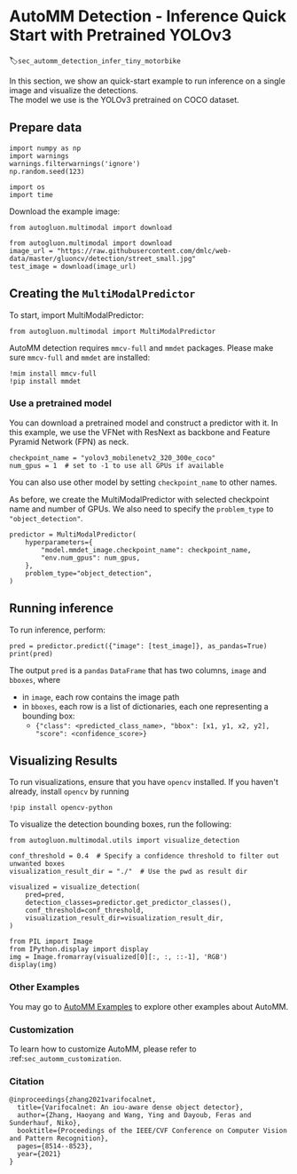 # AutoMM Detection - Inference Quick Start with Pretrained YOLOv3
:label:`sec_automm_detection_infer_tiny_motorbike`

In this section, we show an quick-start example to run inference on a single image and visualize the detections.  
The model we use is the YOLOv3 pretrained on COCO dataset.

## Prepare data
```{.python .input}
import numpy as np
import warnings
warnings.filterwarnings('ignore')
np.random.seed(123)

import os
import time
```

Download the example image:
```{.python .input}
from autogluon.multimodal import download
```
```{.python .input}
from autogluon.multimodal import download
image_url = "https://raw.githubusercontent.com/dmlc/web-data/master/gluoncv/detection/street_small.jpg"
test_image = download(image_url)
```

## Creating the `MultiModalPredictor`
To start, import MultiModalPredictor:
```{.python .input}
from autogluon.multimodal import MultiModalPredictor
```

AutoMM detection requires `mmcv-full` and `mmdet` packages. Please make sure `mmcv-full` and `mmdet` are installed:
```{.python .input}
!mim install mmcv-full
!pip install mmdet
```

### Use a pretrained model
You can download a pretrained model and construct a predictor with it. 
In this example, we use the VFNet with ResNext as backbone and Feature Pyramid Network (FPN) as neck.

```{.python .input}
checkpoint_name = "yolov3_mobilenetv2_320_300e_coco"
num_gpus = 1  # set to -1 to use all GPUs if available
```
You can also use other model by setting `checkpoint_name` to other names.

As before, we create the MultiModalPredictor with selected checkpoint name and number of GPUs.
We also need to specify the `problem_type` to `"object_detection"`.

```{.python .input}
predictor = MultiModalPredictor(
    hyperparameters={
        "model.mmdet_image.checkpoint_name": checkpoint_name,
        "env.num_gpus": num_gpus,
    },
    problem_type="object_detection",
)
```

## Running inference
To run inference, perform:

```{.python .input}
pred = predictor.predict({"image": [test_image]}, as_pandas=True)
print(pred)
```

The output `pred` is a `pandas` `DataFrame` that has two columns, `image` and `bboxes`, where
- in `image`, each row contains the image path
- in `bboxes`, each row is a list of dictionaries, each one representing a bounding box: 
  - `{"class": <predicted_class_name>, "bbox": [x1, y1, x2, y2], "score": <confidence_score>}`


## Visualizing Results
To run visualizations, ensure that you have `opencv` installed. If you haven't already, install `opencv` by running 
```{.python .input}
!pip install opencv-python
```

To visualize the detection bounding boxes, run the following:
```{.python .input}
from autogluon.multimodal.utils import visualize_detection

conf_threshold = 0.4  # Specify a confidence threshold to filter out unwanted boxes
visualization_result_dir = "./"  # Use the pwd as result dir

visualized = visualize_detection(
    pred=pred,
    detection_classes=predictor.get_predictor_classes(),
    conf_threshold=conf_threshold,
    visualization_result_dir=visualization_result_dir,
)

from PIL import Image
from IPython.display import display
img = Image.fromarray(visualized[0][:, :, ::-1], 'RGB')
display(img)
```

### Other Examples

You may go to [AutoMM Examples](https://github.com/awslabs/autogluon/tree/master/examples/automm) to explore other examples about AutoMM.

### Customization
To learn how to customize AutoMM, please refer to :ref:`sec_automm_customization`.

### Citation
```
@inproceedings{zhang2021varifocalnet,
  title={Varifocalnet: An iou-aware dense object detector},
  author={Zhang, Haoyang and Wang, Ying and Dayoub, Feras and Sunderhauf, Niko},
  booktitle={Proceedings of the IEEE/CVF Conference on Computer Vision and Pattern Recognition},
  pages={8514--8523},
  year={2021}
}
```